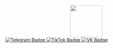 <div id="header" align="center">
  <img src="https://media2.giphy.com/media/v1.Y2lkPTc5MGI3NjExZzJ4eGRpbGZkaW9zczEwcmVrMzJzb245d2hzOTA4b3NlNjhxcjczMCZlcD12MV9pbnRlcm5hbF9naWZfYnlfaWQmY3Q9cw/gjrYDwbjnK8x36xZIO/giphy.gif" width="100"/>
</div>


<div id="badges">
  <a href="your-Telegram-URL">
    <img src="https://img.shields.io/badge/Telegram-blue?style=for-the-badge&logo=telegram&logoColor=white" alt="Telegram Badge"/>
  </a>
  <a href="your-TikTok-URL">
    <img src="https://img.shields.io/badge/TikTok-black?style=for-the-badge&logo=tiktok&logoColor=white" alt="TikTok Badge"/>
  </a>
  <a href="your-VK-URL">
    <img src="https://img.shields.io/badge/VK-blue?style=for-the-badge&logo=vk&logoColor=white" alt="VK Badge"/>
  </a>
</div>
<img src="https://lelikova.com/ghpvc/?username=your-github-username&style=flat-square&color=blue" alt=""/>
